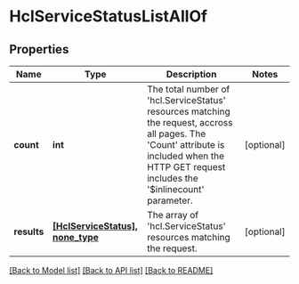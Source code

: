 # HclServiceStatusListAllOf

## Properties
Name | Type | Description | Notes
------------ | ------------- | ------------- | -------------
**count** | **int** | The total number of &#39;hcl.ServiceStatus&#39; resources matching the request, accross all pages. The &#39;Count&#39; attribute is included when the HTTP GET request includes the &#39;$inlinecount&#39; parameter. | [optional] 
**results** | [**[HclServiceStatus], none_type**](HclServiceStatus.md) | The array of &#39;hcl.ServiceStatus&#39; resources matching the request. | [optional] 

[[Back to Model list]](../README.md#documentation-for-models) [[Back to API list]](../README.md#documentation-for-api-endpoints) [[Back to README]](../README.md)


